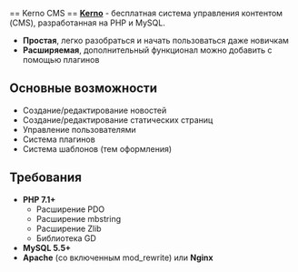 == Kerno CMS ==
**[Kerno](http://www.kerno.ru)** - бесплатная система управления контентом (CMS), разработанная на PHP и MySQL.

* **Простая**, легко разобраться и начать пользоваться даже новичкам
* **Расширяемая**, дополнительный функционал можно добавить с помощью плагинов

## Основные возможности
* Создание/редактирование новостей
* Создание/редактирование статических страниц
* Управление пользователями
* Система плагинов
* Система шаблонов (тем оформления)

## Требования
* **PHP 7.1+**
  * Расширение PDO
  * Расширение mbstring
  * Расширение Zlib
  * Библиотека GD
* **MySQL 5.5+**
* **Apache** (со включенным mod_rewrite) или **Nginx**